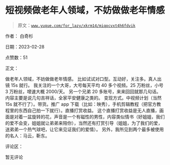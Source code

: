 # 短视频做老年人领域，不妨做做老年情感

> 原文：[`www.yuque.com/for_lazy/xkrm14/miqocvxt4h6fdvik`](https://www.yuque.com/for_lazy/xkrm14/miqocvxt4h6fdvik)

作者： 白奇杉 

日期：2023-02-28 

点赞数：51 

正文： 

做老年人领域，不妨做做老年情感。 比如试试对口型。互动好，关注多。真人出镜 15s 就行。 我关注的一个大哥，大号每天平均 40 多个视频。25 万粉丝，小号 3 万粉丝，增速大概 2000/天。 另一个兄弟 20 多账号，来来回回就那几句话。内容主要是说几句吉祥话，全家平安健康之类的。 变现方式。中视频计划（当然 15s 就不行了）。带货。推广 app 下载（比如：映秀），手机剪辑教程（把官方教程里的东西自己拍一下就行）。直播打赏收益。 这个直播打赏收益是无人直播，画面是对着一盆旋转的花，声音是一个有磁性的男性，内容类似情书（好姐姐，我们的爱不会变，姐姐就让弟弟来陪你），当然还有打赏引导（姐姐，为了我们的爱，送弟弟一个热气球吧，让它来见证我们的爱情）。 另外，我所见到两个最多被使用的名人：马云，靳东。 

评论区： 

暂无评论 

